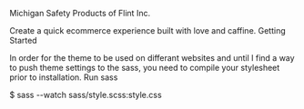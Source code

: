 Michigan Safety Products of Flint Inc.

Create a quick ecommerce experience built with love and caffine.
Getting Started

In order for the theme to be used on differant websites and until I find a way to push theme settings to the sass, you need to compile your stylesheet prior to installation.
Run sass

$ sass --watch sass/style.scss:style.css
